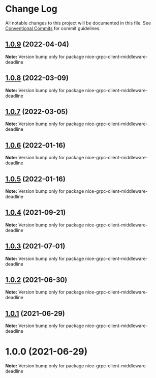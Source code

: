 # Change Log

All notable changes to this project will be documented in this file.
See [Conventional Commits](https://conventionalcommits.org) for commit guidelines.

## [1.0.9](https://github.com/deeplay-io/nice-grpc/compare/nice-grpc-client-middleware-deadline@1.0.8...nice-grpc-client-middleware-deadline@1.0.9) (2022-04-04)

**Note:** Version bump only for package nice-grpc-client-middleware-deadline





## [1.0.8](https://github.com/deeplay-io/nice-grpc/compare/nice-grpc-client-middleware-deadline@1.0.7...nice-grpc-client-middleware-deadline@1.0.8) (2022-03-09)

**Note:** Version bump only for package nice-grpc-client-middleware-deadline





## [1.0.7](https://github.com/deeplay-io/nice-grpc/compare/nice-grpc-client-middleware-deadline@1.0.6...nice-grpc-client-middleware-deadline@1.0.7) (2022-03-05)

**Note:** Version bump only for package nice-grpc-client-middleware-deadline





## [1.0.6](https://github.com/deeplay-io/nice-grpc/compare/nice-grpc-client-middleware-deadline@1.0.5...nice-grpc-client-middleware-deadline@1.0.6) (2022-01-16)

**Note:** Version bump only for package nice-grpc-client-middleware-deadline





## [1.0.5](https://github.com/deeplay-io/nice-grpc/compare/nice-grpc-client-middleware-deadline@1.0.4...nice-grpc-client-middleware-deadline@1.0.5) (2022-01-16)

**Note:** Version bump only for package nice-grpc-client-middleware-deadline





## [1.0.4](https://github.com/deeplay-io/nice-grpc/compare/nice-grpc-client-middleware-deadline@1.0.3...nice-grpc-client-middleware-deadline@1.0.4) (2021-09-21)

**Note:** Version bump only for package nice-grpc-client-middleware-deadline





## [1.0.3](https://github.com/deeplay-io/nice-grpc/compare/nice-grpc-client-middleware-deadline@1.0.2...nice-grpc-client-middleware-deadline@1.0.3) (2021-07-01)

**Note:** Version bump only for package nice-grpc-client-middleware-deadline





## [1.0.2](https://github.com/deeplay-io/nice-grpc/compare/nice-grpc-client-middleware-deadline@1.0.1...nice-grpc-client-middleware-deadline@1.0.2) (2021-06-30)

**Note:** Version bump only for package nice-grpc-client-middleware-deadline





## [1.0.1](https://github.com/deeplay-io/nice-grpc/compare/nice-grpc-client-middleware-deadline@1.0.0...nice-grpc-client-middleware-deadline@1.0.1) (2021-06-29)

**Note:** Version bump only for package nice-grpc-client-middleware-deadline





# 1.0.0 (2021-06-29)

**Note:** Version bump only for package nice-grpc-client-middleware-deadline

